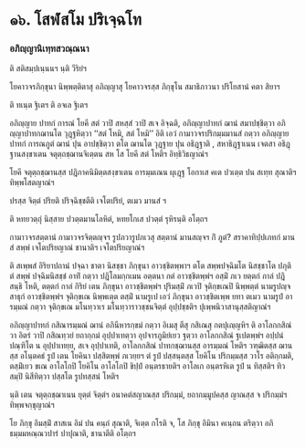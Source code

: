 <h1>๑๖. โสฬสโม ปริเจฺฉโท</h1>
<h3>อภิญฺญานิเทฺทสวณฺณนา</h3>
<p> ติ  สติสมฺปเนฺนนฯ นฺติ วีริยํฯ</p>


<p> โยคาวจรภิกฺขุนา นิพฺพตฺติตาสุ อภิญฺญาสุ  โยคาวจรสฺส ภิกฺขุโน สมาธิภาวนา  ปริโยสานํ คตา สิยาฯ</p>


<p> ติ ทเนฺต ฐิเตฯ ติ อจเล ฐิเตฯ</p>


<p> อภิญฺญาย ปาทกํ การณํ  โยคี สตํ วาปิ สหสฺสํ วาปิ  สเจ อิจฺฉติ, อภิญฺญาปาทกํ ฌานํ สมาปชฺชิตฺวา  อภิญฺญาปาทกฌานโต  วุฎฺฐหิตฺวา ‘‘สตํ โหมิ, สตํ โหมิ’’ อิติ เอวํ กามาวจรปริกมฺมมานสํ กตฺวา อภิญฺญาย ปาทกํ การณภูตํ ฌานํ  ปุน อาปชฺชิตฺวา ตโต ฌานโต วุฎฺฐาย ปุน อธิฎฺฐาติ , สหาธิฎฺฐาเนน เจตสา อธิฎฺฐานสงฺขาเตน จตุตฺถชฺฌานจิเตฺตน สห โส โยคี สตํ โหติฯ อิทฺธิวิธญาณํฯ</p>


<p>  โยคี  จตุตฺถชฺฌานสฺส ปฎิภาคนิมิตฺตสงฺขาเตน อารมฺมเณน ผุเฎฺฐ โอกาเส คเต ปวเตฺต ปน สเทฺท สุณาติฯ ทิพฺพโสตญาณํฯ</p>


<p> ปรสฺส จิตฺตํ ปริยติ ปริจฺฉิชฺชตีติ เจโตปริยํ, ตเมว มานสํ ฯ</p>


<p> ติ หทยวตฺถุํ นิสฺสาย ปวตฺตมานโลหิตํ, หทยโกเส ปวตฺตํ รุหิรนฺติ อโตฺถฯ</p>


<p>   กามาวจรสตฺตานํ กามาวจรจิตฺตญฺจฯ  รูปภวารูปภเวสุ สตฺตานํ มานสญฺจฯ กิํ ภูตํ? สราคาทิปฺปเภทกํ มานสํ สพฺพํ เจโตปริยญาณํ ชานาติฯ เจโตปริยญาณํฯ</p>


<p> ติ สเพฺพสํ อิริยาปถานํ ปจฺฉา ชาตา นิสชฺชา ภิกฺขุนา อาวชฺชิตพฺพาฯ  ตโต สพฺพปจฺฉิมโต นิสชฺชาโต ปภุติ ตํ สพฺพํ ปจฺฉิมนิสชฺชํ อาทิํ กตฺวา  ปฎิโลมกฺกเมน  อตฺตนา กตํ อาวชฺชิตพฺพํฯ อสฺมิํ ภเว  ยตฺตกํ กาลํ  ปฎิสนฺธิ โหติ,  ตตฺตกํ กาลํ  กิริยํ เตน ภิกฺขุนา อาวชฺชิตพฺพํฯ ปุริมสฺมิํ ภเวปิ จุติกฺขเณปิ นิพฺพตฺตํ นามรูปญฺจ สาธุกํ อาวชฺชิตพฺพํฯ จุติกฺขเณ นิพฺพเตฺต ตสฺมิํ นามรูเป เอวํ ภิกฺขุนา อาวชฺชิตเพฺพ ยทา  ตเมว นามรูปํ อารมฺมณํ กตฺวา จุติกฺขเณ มโนทฺวาเร  มโนทฺวาราวชฺชนจิตฺตํ อุปฺปชฺชติฯ ปุเพฺพนิวาสานุสฺสติญาณํฯ</p>


<p> อภิญฺญาปาทกํ กสิณารมฺมณํ ฌานํ อภินีหารกฺขมํ กตฺวา อิเมสุ ตีสุ กสิเณสุ กตปุเญฺญหิฯ ติ อาโลกกสิณํ วา อิตรํ วาปิ กสิณทฺวยํ ยถากฺกมํ  อุปฺปาเทตฺวา อุปจารภูมิยํเยว ฐตฺวา  อาโลกกสิณํ ฐเปตพฺพํฯ อปฺปนํ ปณฺฑิโต น อุปฺปาเทยฺย, สเจ อุปฺปาเทติ,  อาโลกกสิณํ  ปาทกชฺฌานสฺส อารมฺมณํ โหติฯ วฑฺฒิตสฺส ฌานสฺส อโนฺตคธํ รูปํ เตน โยคินา ปสฺสิตพฺพํ  ภเวยฺยฯ ตํ รูปํ  ปสฺสนฺตสฺส  โยคิโน ปริกมฺมสฺส วาโร อติกฺกมติ,  ตสฺมิํเยว ขเณ อาโลโกปิ  โยคิโน อาโลโกปิ ขิปฺปํ อนฺตรธายติฯ  อาโลเก อนฺตรหิเต   รูปํ น ทิสฺสติฯ ทิวสมฺปิ นิสีทิตฺวา ปสฺสโต รูปทสฺสนํ โหติฯ</p>


<p> นฺติ เตน จตุตฺถชฺฌาเนน ยุตฺตํ จิตฺตํฯ อนาคตํสญาณสฺส ปริกมฺมํ, ยถากมฺมูปคสฺส ญาณสฺส จ ปริกมฺมํฯ ทิพฺพจกฺขุญาณํฯ</p>


<p> โย ภิกฺขุ  อิมสฺมิํ สาสเน อิมํ ปน คนฺถํ สุณาติ, จิเตฺต กโรติ จ, โส ภิกฺขุ  อิมินา คเนฺถน ตริตฺวา อภิธมฺมมหณฺณวปารํ  ปาปุณาติ, ชานาตีติ อโตฺถฯ</p>

</p>

</p>

</p>





